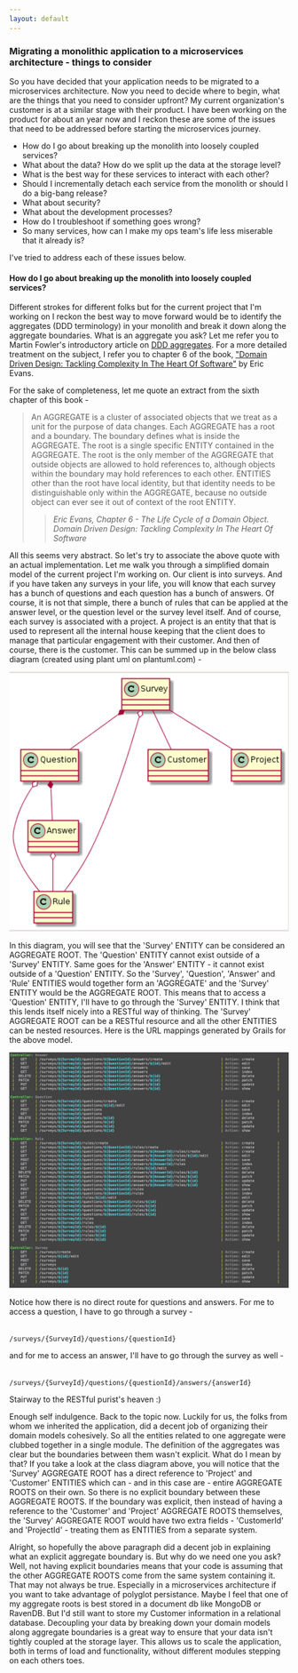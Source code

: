```yaml
---
layout: default
---
```


### Migrating a monolithic application to a microservices architecture - things to consider
So you have decided that your application needs to be migrated to a microservices architecture. Now you need to decide where to begin, what are the things that you need to consider upfront? My current organization's customer is at a similar stage with their product. I have been working on the product for about an year now and I reckon these are some of the issues that need to be addressed before starting the microservices journey.

* How do I go about breaking up the monolith into loosely coupled services?
* What about the data? How do we split up the data at the storage level?
* What is the best way for these services to interact with each other?
* Should I incrementally detach each service from the monolith or should I do a big-bang release?
* What about security?
* What about the development processes?
* How do I troubleshoot if something goes wrong?
* So many services, how can I make my ops team's life less miserable that it already is?

I've tried to address each of these issues below.

#### How do I go about breaking up the monolith into loosely coupled services?

Different strokes for different folks but for the current project that I'm working on I reckon the best way to move forward would be to identify the aggregates (DDD terminology) in your monolith and break it down along the aggregate boundaries. What is an aggregate you ask? Let me refer you to Martin Fowler's introductory article on [DDD aggregates](http://martinfowler.com/bliki/DDD_Aggregate.html). For a more detailed treatment on the subject, I refer you to chapter 6 of the book, ["Domain Driven Design: Tackling Complexity In The Heart Of Software"](http://www.amazon.com/Domain-Driven-Design-Tackling-Complexity-Software/dp/0321125215/) by Eric Evans.

For the sake of completeness, let me quote an extract from the sixth chapter of this book -

> An AGGREGATE is a cluster of associated objects that we treat as a unit for the purpose of data changes. Each AGGREGATE has a root and a boundary. The boundary defines what is inside the AGGREGATE. The root is a single specific ENTITY contained in the AGGREGATE. The root is the only member of the AGGREGATE that outside objects are allowed to hold references to, although objects within the boundary may hold references to each other. ENTITIES other than the root have local identity, but that identity needs to be distinguishable only within the AGGREGATE, because no outside object can ever see it out of context of the root ENTITY.
>
>> <cite>Eric Evans, Chapter 6 - The Life Cycle of a Domain Object. Domain Driven Design: Tackling Complexity In The Heart Of Software</cite>

All this seems very abstract. So let's try to associate the above quote with an actual implementation. Let me walk you through a simplified domain model of the current project I'm working on. Our client is into surveys. And if you have taken any surveys in your life, you will know that each survey has a bunch of questions and each question has a bunch of answers. Of course, it is not that simple, there a bunch of rules that can be applied at the answer level, or the question level or the survey level itself. And of course, each survey is associated with a project. A project is an entity that that is used to represent all the internal house keeping that the client does to manage that particular engagement with their customer. And then of course, there is the customer. This can be summed up in the below class diagram (created using plant uml on plantuml.com) -

![Sample Aggregates](/images/migrating-monolith-to-microservices/aggregates-sample.png)

In this diagram, you will see that the 'Survey' ENTITY can be considered an AGGREGATE ROOT. The 'Question' ENTITY cannot exist outside of a 'Survey' ENTITY. Same goes for the 'Answer' ENTITY - it cannot exist outside of a 'Question' ENTITY. So the 'Survey', 'Question', 'Answer' and 'Rule' ENTITIES would together form an 'AGGREGATE' and the 'Survey' ENTITY would be the AGGREGATE ROOT. This means that to access a 'Question' ENTITY, I'll have to go through the 'Survey' ENTITY. I think that this lends itself nicely into a RESTful way of thinking. The 'Survey' AGGREGATE ROOT can be a RESTful resource and all the other ENTITIES can be nested resources. Here is the URL mappings generated by Grails for the above model.

![Aggregates lend themselves nicely to RESTful way of thinking.](/images/migrating-monolith-to-microservices/aggregates-urlmappings.png)

Notice how there is no direct route for questions and answers. For me to access a question, I have to go through a survey -

<code>
/surveys/{SurveyId}/questions/{questionId}
</code>

and for me to access an answer, I'll have to go through the survey as well -

<code>
/surveys/{SurveyId}/questions/{questionId}/answers/{answerId}
</code>

Stairway to the RESTful purist's heaven :)

Enough self indulgence. Back to the topic now. Luckily for us, the folks from whom we inherited the application, did a decent job of organizing their domain models cohesively. So all the entities related to one aggregate were clubbed together in a single module. The definition of the aggregates was clear but the boundaries between them wasn't explicit. What do I mean by that? If you take a look at the class diagram above, you will notice that the 'Survey' AGGREGATE ROOT has a direct reference to 'Project' and 'Customer' ENTITIES which can  - and in this case are - entire AGGREGATE ROOTS on their own. So there is no explicit boundary between these AGGREGATE ROOTS. If the boundary was explicit, then instead of having a reference to the 'Customer' and 'Project' AGGREGATE ROOTS themselves, the 'Survey' AGGREGATE ROOT would have two extra fields - 'CustomerId' and 'ProjectId' - treating them as ENTITIES from a separate system.

Alright, so hopefully the above paragraph did a decent job in explaining what an explicit aggregate boundary is. But why do we need one you ask? Well, not having explicit boundaries means that your code is assuming that the other AGGREGATE ROOTS come from the same system containing it. That may not always be true. Especially in a microservices architecture if you want to take advantage of polyglot persistance. Maybe I feel that one of my aggregate roots is best stored in a document db like MongoDB or RavenDB. But I'd still want to store my Customer information in a relational database. Decoupling your data by breaking down your domain models along aggregate boundaries is a great way to ensure that your data isn't tightly coupled at the storage layer. This allows us to scale the application, both in terms of load and functionality, without different modules stepping on each others toes.

